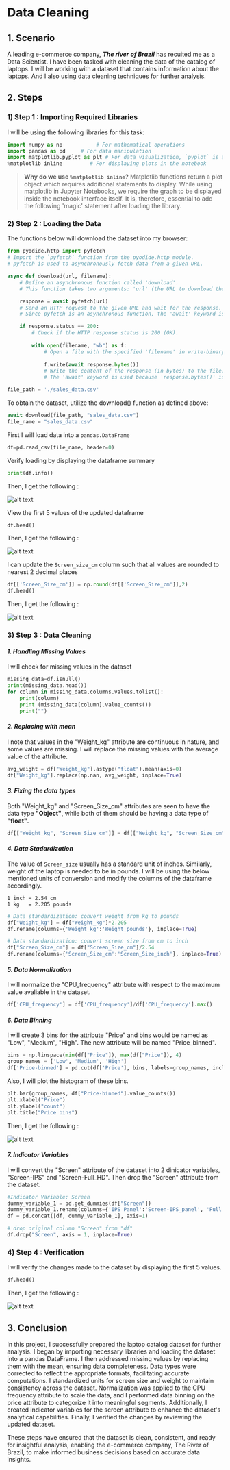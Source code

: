 # Data Cleaning

## 1. Scenario
A leading e-commerce company, ***The river of Brazil*** has recuited me as a Data Scientist. I have been tasked with cleaning the data of the catalog of laptops. I will be working with a dataset that contains information about the laptops. And I also using data cleaning techniques for further analysis.

## 2. Steps

### 1) Step 1 : Importing Required Libraries

I will be using the following libraries for this task:
```python
import numpy as np           # For mathematical operations
import pandas as pd     # For data manipulation
import matplotlib.pyplot as plt # For data visualization, `pyplot` is a submodule of matplotlib, `plt` is an alias
%matplotlib inline         # For displaying plots in the notebook
```

> **Why do we use `%matplotlib inline`?**
> Matplotlib functions return a plot object which requires additional statements to display. While using matplotlib in Jupyter Notebooks, we require the graph to be displayed inside the notebook interface itself. It is, therefore, essential to add the following 'magic' statement after loading the library.

### 2) Step 2 : Loading the Data

The functions below will download the dataset into my browser:

```python
from pyodide.http import pyfetch   
# Import the `pyfetch` function from the pyodide.http module.
# pyfetch is used to asynchronously fetch data from a given URL.

async def download(url, filename):  
    # Define an asynchronous function called 'download'.
    # This function takes two arguments: 'url' (the URL to download the file from) and 'filename' (the name to save the file as).

    response = await pyfetch(url)   
    # Send an HTTP request to the given URL and wait for the response.
    # Since pyfetch is an asynchronous function, the 'await' keyword is used to pause the function until the response is received.

    if response.status == 200:
        # Check if the HTTP response status is 200 (OK).
        
        with open(filename, "wb") as f:
            # Open a file with the specified 'filename' in write-binary mode ("wb").
            
            f.write(await response.bytes())
            # Write the content of the response (in bytes) to the file.
            # The 'await' keyword is used because 'response.bytes()' is also an asynchronous operation.
```

```python
file_path = './sales_data.csv'
```

To obtain the dataset, utilize the download() function as defined above:

```python
await download(file_path, "sales_data.csv")
file_name = "sales_data.csv"
```

First I will load data into a `pandas.DataFrame`

```python
df=pd.read_csv(file_name, header=0)
```

Verify loading by displaying the dataframe summary

```python
print(df.info()
```

Then, I get the following :  

![alt text](image.png)

View the first 5 values of the updated dataframe

```python
df.head()
```

Then, I get the following :  

![alt text](image-1.png)

I can update the `Screen_size_cm` column such that all values are rounded to nearest 2 decimal places

```python
df[['Screen_Size_cm']] = np.round(df[['Screen_Size_cm']],2)
df.head()
```

Then, I get the following : 

![alt text](image-2.png)

### 3) Step 3 : Data Cleaning

#### *1. Handling Missing Values*

I will check for missing values in the dataset

```python
missing_data=df.isnull()
print(missing_data.head())
for column in missing_data.columns.values.tolist():
    print(column)
    print (missing_data[column].value_counts())
    print("")
```

#### *2. Replacing with mean*

I note that values in the "Weight_kg" attribute are continuous in nature, and some values are missing. I will replace the missing values with the average value of the attribute.

```python
avg_weight = df["Weight_kg"].astype("float").mean(axis=0)
df["Weight_kg"].replace(np.nan, avg_weight, inplace=True)
```

#### *3. Fixing the data types*

Both "Weight_kg" and "Screen_Size_cm" attributes are seen to have the data type **"Object"**, while both of them should be having a data type of **"float"**.

```python
df[["Weight_kg", "Screen_Size_cm"]] = df[["Weight_kg", "Screen_Size_cm"]].astype("float")
```

#### *4. Data Stadardization*

The value of `Screen_size` usually has a standard unit of inches. Similarly, weight of the laptop is needed to be in pounds. I will be using the below mentioned units of conversion and modify the columns of the dataframe accordingly.

```{math}
1 inch = 2.54 cm
1 kg   = 2.205 pounds
```

```python
# Data standardization: convert weight from kg to pounds
df["Weight_kg"] = df["Weight_kg"]*2.205
df.rename(columns={'Weight_kg':'Weight_pounds'}, inplace=True)

# Data standardization: convert screen size from cm to inch
df["Screen_Size_cm"] = df["Screen_Size_cm"]/2.54
df.rename(columns={'Screen_Size_cm':'Screen_Size_inch'}, inplace=True)
```

#### *5. Data Normalization*

I will normalize the "CPU_frequency" attribute with respect to the maximum value avaliable in the dataset.

```python
df['CPU_frequency'] = df['CPU_frequency']/df['CPU_frequency'].max()
```

#### *6. Data Binning*

I will create 3 bins for the attribute "Price" and bins would be named as "Low", "Medium", "High". The new attribute will be named "Price_binned".

```python
bins = np.linspace(min(df["Price"]), max(df["Price"]), 4)
group_names = ['Low', 'Medium', 'High']
df['Price-binned'] = pd.cut(df['Price'], bins, labels=group_names, include_lowest=True )
```

Also, I will plot the histogram of these bins.

```python
plt.bar(group_names, df["Price-binned"].value_counts())
plt.xlabel("Price")
plt.ylabel("count")
plt.title("Price bins")
```

Then, I get the following :  

![alt text](image-3.png)

#### *7. Indicator Variables*

I will convert the "Screen" attribute of the dataset into 2 dinicator variables, "Screen-IPS" and "Screen-Full_HD". Then drop the "Screen" attribute from the dataset. 

```python
#Indicator Variable: Screen
dummy_variable_1 = pd.get_dummies(df["Screen"])
dummy_variable_1.rename(columns={'IPS Panel':'Screen-IPS_panel', 'Full HD':'Screen-Full_HD'}, inplace=True)
df = pd.concat([df, dummy_variable_1], axis=1)

# drop original column "Screen" from "df"
df.drop("Screen", axis = 1, inplace=True)
```

### 4) Step 4 : Verification

I will verify the changes made to the dataset by displaying the first 5 values.

```python
df.head()
```

Then, I get the following :  

![alt text](image-4.png)

## 3. Conclusion

In this project, I successfully prepared the laptop catalog dataset for further analysis. I began by importing necessary libraries and loading the dataset into a pandas DataFrame. I then addressed missing values by replacing them with the mean, ensuring data completeness. Data types were corrected to reflect the appropriate formats, facilitating accurate computations. I standardized units for screen size and weight to maintain consistency across the dataset. Normalization was applied to the CPU frequency attribute to scale the data, and I performed data binning on the price attribute to categorize it into meaningful segments. Additionally, I created indicator variables for the screen attribute to enhance the dataset's analytical capabilities. Finally, I verified the changes by reviewing the updated dataset.  

These steps have ensured that the dataset is clean, consistent, and ready for insightful analysis, enabling the e-commerce company, The River of Brazil, to make informed business decisions based on accurate data insights.